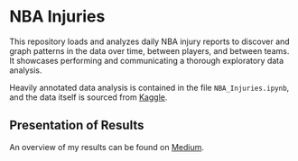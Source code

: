 # NBA Injuries
This repository loads and analyzes daily NBA injury reports to discover and graph patterns in the data over time, between players, and between teams. It showcases performing and communicating a thorough exploratory data analysis.

Heavily annotated data analysis is contained in the file `NBA_Injuries.ipynb`, and the data itself is sourced from [Kaggle](https://www.kaggle.com/ghopkins/nba-injuries-2010-2018).

## Presentation of Results

An overview of my results can be found on [Medium](https://medium.com/@ajenkneary/injuries-and-rest-in-the-nba-2c39a8bd261c).
